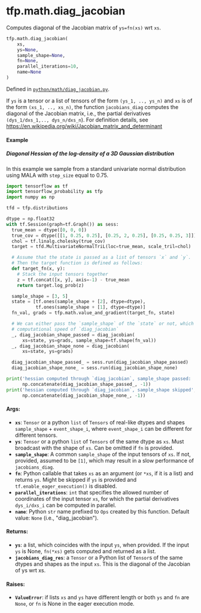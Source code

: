 <div itemscope itemtype="http://developers.google.com/ReferenceObject">
<meta itemprop="name" content="tfp.math.diag_jacobian" />
<meta itemprop="path" content="Stable" />
</div>

# tfp.math.diag_jacobian

Computes diagonal of the Jacobian matrix of `ys=fn(xs)` wrt `xs`.

``` python
tfp.math.diag_jacobian(
    xs,
    ys=None,
    sample_shape=None,
    fn=None,
    parallel_iterations=10,
    name=None
)
```



Defined in [`python/math/diag_jacobian.py`](https://github.com/tensorflow/probability/tree/master/tensorflow_probability/python/math/diag_jacobian.py).

<!-- Placeholder for "Used in" -->

  If `ys` is a tensor or a list of tensors of the form `(ys_1, .., ys_n)` and
  `xs` is of the form `(xs_1, .., xs_n)`, the function `jacobians_diag`
  computes the diagonal of the Jacobian matrix, i.e., the partial derivatives
  `(dys_1/dxs_1,.., dys_n/dxs_n`). For definition details, see
  https://en.wikipedia.org/wiki/Jacobian_matrix_and_determinant
#### Example

##### Diagonal Hessian of the log-density of a 3D Gaussian distribution

In this example we sample from a standard univariate normal
distribution using MALA with `step_size` equal to 0.75.

```python
import tensorflow as tf
import tensorflow_probability as tfp
import numpy as np

tfd = tfp.distributions

dtype = np.float32
with tf.Session(graph=tf.Graph()) as sess:
  true_mean = dtype([0, 0, 0])
  true_cov = dtype([[1, 0.25, 0.25], [0.25, 2, 0.25], [0.25, 0.25, 3]])
  chol = tf.linalg.cholesky(true_cov)
  target = tfd.MultivariateNormalTriL(loc=true_mean, scale_tril=chol)

  # Assume that the state is passed as a list of tensors `x` and `y`.
  # Then the target function is defined as follows:
  def target_fn(x, y):
    # Stack the input tensors together
    z = tf.concat([x, y], axis=-1) - true_mean
    return target.log_prob(z)

  sample_shape = [3, 5]
  state = [tf.ones(sample_shape + [2], dtype=dtype),
           tf.ones(sample_shape + [1], dtype=dtype)]
  fn_val, grads = tfp.math.value_and_gradient(target_fn, state)

  # We can either pass the `sample_shape` of the `state` or not, which impacts
  # computational speed of `diag_jacobian`
  _, diag_jacobian_shape_passed = diag_jacobian(
      xs=state, ys=grads, sample_shape=tf.shape(fn_val))
  _, diag_jacobian_shape_none = diag_jacobian(
      xs=state, ys=grads)

  diag_jacobian_shape_passed_ = sess.run(diag_jacobian_shape_passed)
  diag_jacobian_shape_none_ = sess.run(diag_jacobian_shape_none)

print('hessian computed through `diag_jacobian`, sample_shape passed: ',
      np.concatenate(diag_jacobian_shape_passed_, -1))
print('hessian computed through `diag_jacobian`, sample_shape skipped',
      np.concatenate(diag_jacobian_shape_none_, -1))

```

#### Args:

* <b>`xs`</b>: `Tensor` or a python `list` of `Tensors` of real-like dtypes and shapes
    `sample_shape` + `event_shape_i`, where `event_shape_i` can be different
    for different tensors.
* <b>`ys`</b>: `Tensor` or a python `list` of `Tensors` of the same dtype as `xs`. Must
      broadcast with the shape of `xs`. Can be omitted if `fn` is provided.
* <b>`sample_shape`</b>: A common `sample_shape` of the input tensors of `xs`. If not,
    provided, assumed to be `[1]`, which may result in a slow performance of
    `jacobians_diag`.
* <b>`fn`</b>: Python callable that takes `xs` as an argument (or `*xs`, if it is a
    list) and returns `ys`. Might be skipped if `ys` is provided and
    `tf.enable_eager_execution()` is disabled.
* <b>`parallel_iterations`</b>: `int` that specifies the allowed number of coordinates
    of the input tensor `xs`, for which the partial derivatives `dys_i/dxs_i`
    can be computed in parallel.
* <b>`name`</b>: Python `str` name prefixed to `Ops` created by this function.
    Default value: `None` (i.e., "diag_jacobian").


#### Returns:

* <b>`ys`</b>: a list, which coincides with the input `ys`, when provided.
    If the input `ys` is None, `fn(*xs)` gets computed and returned as a list.
* <b>`jacobians_diag_res`</b>: a `Tensor` or a Python list of `Tensor`s of the same
    dtypes and shapes as the input `xs`. This is the diagonal of the Jacobian
    of ys wrt xs.


#### Raises:

* <b>`ValueError`</b>: if lists `xs` and `ys` have different length or both `ys` and
    `fn` are `None`, or `fn` is None in the eager execution mode.